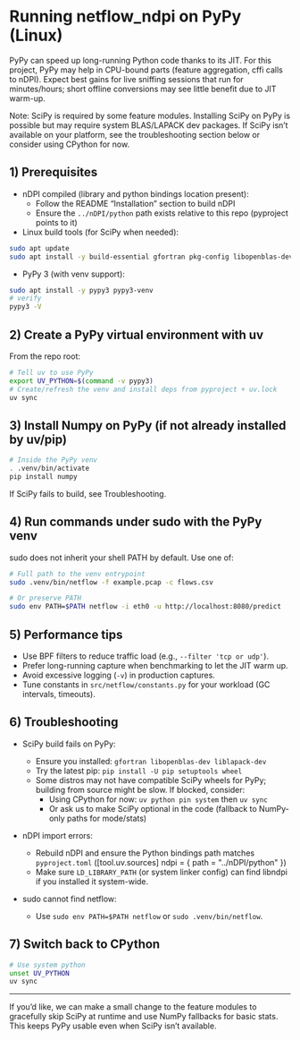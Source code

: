 # Running netflow_ndpi on PyPy (Linux)

PyPy can speed up long-running Python code thanks to its JIT. For this project, PyPy may help in CPU-bound parts (feature aggregation, cffi calls to nDPI). Expect best gains for live sniffing sessions that run for minutes/hours; short offline conversions may see little benefit due to JIT warm-up.

Note: SciPy is required by some feature modules. Installing SciPy on PyPy is possible but may require system BLAS/LAPACK dev packages. If SciPy isn’t available on your platform, see the troubleshooting section below or consider using CPython for now.

## 1) Prerequisites

- nDPI compiled (library and python bindings location present):
  - Follow the README “Installation” section to build nDPI
  - Ensure the `../nDPI/python` path exists relative to this repo (pyproject points to it)
- Linux build tools (for SciPy when needed):

```bash
sudo apt update
sudo apt install -y build-essential gfortran pkg-config libopenblas-dev liblapack-dev
```

- PyPy 3 (with venv support):

```bash
sudo apt install -y pypy3 pypy3-venv
# verify
pypy3 -V
```

## 2) Create a PyPy virtual environment with uv

From the repo root:

```bash
# Tell uv to use PyPy
export UV_PYTHON=$(command -v pypy3)
# Create/refresh the venv and install deps from pyproject + uv.lock
uv sync
```

## 3) Install Numpy on PyPy (if not already installed by uv/pip)

```bash
# Inside the PyPy venv
. .venv/bin/activate
pip install numpy
```

If SciPy fails to build, see Troubleshooting.

## 4) Run commands under sudo with the PyPy venv

sudo does not inherit your shell PATH by default. Use one of:

```bash
# Full path to the venv entrypoint
sudo .venv/bin/netflow -f example.pcap -c flows.csv

# Or preserve PATH
sudo env PATH=$PATH netflow -i eth0 -u http://localhost:8080/predict
```

## 5) Performance tips

- Use BPF filters to reduce traffic load (e.g., `--filter 'tcp or udp'`).
- Prefer long-running capture when benchmarking to let the JIT warm up.
- Avoid excessive logging (`-v`) in production captures.
- Tune constants in `src/netflow/constants.py` for your workload (GC intervals, timeouts).

## 6) Troubleshooting

- SciPy build fails on PyPy:
  - Ensure you installed: `gfortran libopenblas-dev liblapack-dev`
  - Try the latest pip: `pip install -U pip setuptools wheel`
  - Some distros may not have compatible SciPy wheels for PyPy; building from source might be slow. If blocked, consider:
    - Using CPython for now: `uv python pin system` then `uv sync`
    - Or ask us to make SciPy optional in the code (fallback to NumPy-only paths for mode/stats)

- nDPI import errors:
  - Rebuild nDPI and ensure the Python bindings path matches `pyproject.toml` ([tool.uv.sources] ndpi = { path = "../nDPI/python" })
  - Make sure `LD_LIBRARY_PATH` (or system linker config) can find libndpi if you installed it system-wide.

- sudo cannot find netflow:
  - Use `sudo env PATH=$PATH netflow` or `sudo .venv/bin/netflow`.

## 7) Switch back to CPython

```bash
# Use system python
unset UV_PYTHON
uv sync
```

---
If you’d like, we can make a small change to the feature modules to gracefully skip SciPy at runtime and use NumPy fallbacks for basic stats. This keeps PyPy usable even when SciPy isn’t available.
